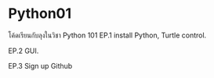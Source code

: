 # Python01
 โค้ดเรียนกับลุงในวิชา Python 101
EP.1 install Python, Turtle control.

EP.2 GUI.

EP.3 Sign up Github
